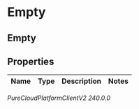# Empty

## Empty

## Properties

|Name | Type | Description | Notes|
|------------ | ------------- | ------------- | -------------|



_PureCloudPlatformClientV2 240.0.0_

